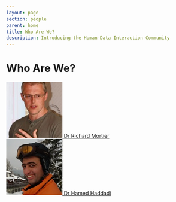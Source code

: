```yaml
---
layout: page
section: people
parent: home
title: Who Are We?
description: Introducing the Human-Data Interaction Community
---
```


# Who Are We?

<div class="row">
  <div class="col-sm-3">
    <a href="http://www.cs.nott.ac.uk/~rmm/" class="thumbnail">
      <img src="/img/mort.jpg" alt="Richard Mortier">
      Dr Richard Mortier
    </a>
  </div>
  <div class="col-sm-3">
    <a href="http://www.eecs.qmul.ac.uk/~hamed/public/Hamed.html" 
       class="thumbnail">
      <img src="/img/hamed.jpg" alt="Hamed Haddadi">
      Dr Hamed Haddadi
    </a>
  </div>
</div>
